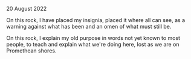 20 August 2022

On this rock,
I have placed my insignia,
placed it where all can see,
as a warning against what has been
and an omen of what must still be.

On this rock,
I explain my old purpose
in words not yet known to most people,
to teach and explain what we're doing here,
lost as we are on Promethean shores.